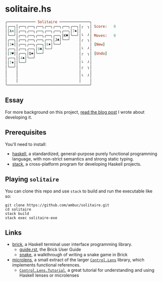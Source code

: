 # solitaire.hs

```ruby
╭───────────── Solitaire ──────────────╮                                       
│╭──╮│╭──╮╭──╮╭──╮╭──╮╭──╮╭──╮╭──╮│╭  ╮│ Score:   0                            
││λ=││╭──╮╭──╮╭──╮╭──╮╭──╮╭──╮│7♠││    │                                       
│╰──╯│╭──╮╭──╮╭──╮╭──╮╭──╮│K♥│╰──╯│╰  ╯│ Moves:   0                            
│╭──╮│╭──╮╭──╮╭──╮╭──╮│J♣│╰──╯    │╭  ╮│                                       
││3♠││╭──╮╭──╮╭──╮│6♦│╰──╯        │    │ [New]                                 
│╭──╮│╭──╮╭──╮│9♣│╰──╯            │╰  ╯│                                       
││3♥││╭──╮│Q♠│╰──╯                │╭  ╮│ [Undo]                                
│╭──╮││4♠│╰──╯                    │    │                                       
││7♦││╰──╯                        │╰  ╯│                                       
│╰──╯│                            │╭  ╮│                                       
│    │                            │    │                                       
│    │                            │╰  ╯│                                       
│    │                            │    │                                       
╰──────────────────────────────────────╯                                       
```

## Essay
For more background on this project, [read the blog
post](https://jbuckland.com/2017/12/02/solitaire.html) I wrote about developing it.

## Prerequisites
You'll need to install:
- [haskell](https://www.haskell.org/platform/), a standardized, general-purpose
  purely functional programming language, with non-strict semantics and strong
  static typing.
- [stack](https://docs.haskellstack.org/en/stable/README/), a cross-platform
  program for developing Haskell projects.

## Playing `solitaire`
You can clone this repo and use `stack` to build and run the executable like so:
```
git clone https://github.com/ambuc/solitaire.git
cd solitaire
stack build
stack exec solitaire-exe
```

## Links
- [brick](https://hackage.haskell.org/package/brick), a Haskell terminal user
  interface programming library.
  - [guide.rst](https://github.com/jtdaugherty/brick/blob/master/docs/guide.rst),
    the Brick User Guide
  - [snake](https://samtay.github.io/articles/brick.html), a walkthrough of
    writing a snake game in Brick
- [microlens](https://hackage.haskell.org/package/microlens), a small extract of
  the larger [`Control.Lens`](http://hackage.haskell.org/package/lens) library,
  which implements functional references.
  - [`Control.Lens.Tutorial`](https://hackage.haskell.org/package/lens-tutorial/docs/Control-Lens-Tutorial.html),
    a great tutorial for understanding and using Haskell lenses or microlenses 

